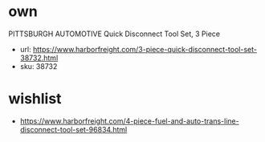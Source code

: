 # own
PITTSBURGH AUTOMOTIVE 
Quick Disconnect Tool Set, 3 Piece
- url: https://www.harborfreight.com/3-piece-quick-disconnect-tool-set-38732.html
- sku: 38732

# wishlist
- https://www.harborfreight.com/4-piece-fuel-and-auto-trans-line-disconnect-tool-set-96834.html
